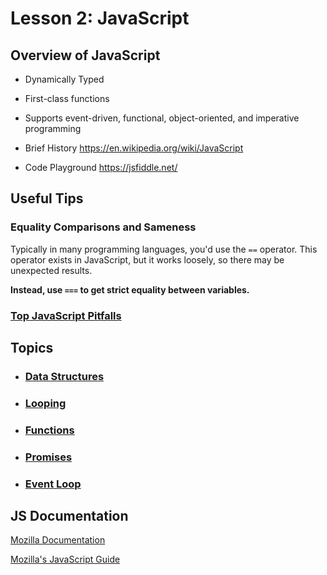 # Lesson 2: JavaScript

## Overview of JavaScript

- Dynamically Typed

- First-class functions

- Supports event-driven, functional, object-oriented, and imperative programming

- Brief History <https://en.wikipedia.org/wiki/JavaScript>

- Code Playground <https://jsfiddle.net/>

## Useful Tips

### Equality Comparisons and Sameness

Typically in many programming languages, you'd use the `==` operator. This operator exists in JavaScript, but it works loosely, so there may be unexpected results.

**Instead, use `===` to get strict equality between variables.**

### [Top JavaScript Pitfalls](https://stackoverflow.com/questions/2749952/what-are-the-top-javascript-pitfalls)

## Topics

- ### [Data Structures](data-structures.md)

- ### [Looping](looping.md)

- ### [Functions](functions.md)

- ### [Promises](promises.md)

- ### [Event Loop](event-loop.md)

## JS Documentation

[Mozilla Documentation](https://developer.mozilla.org/en-US/docs/Web/javascript)

[Mozilla's JavaScript Guide](https://developer.mozilla.org/en-US/docs/Web/JavaScript/Guide/Introduction)
